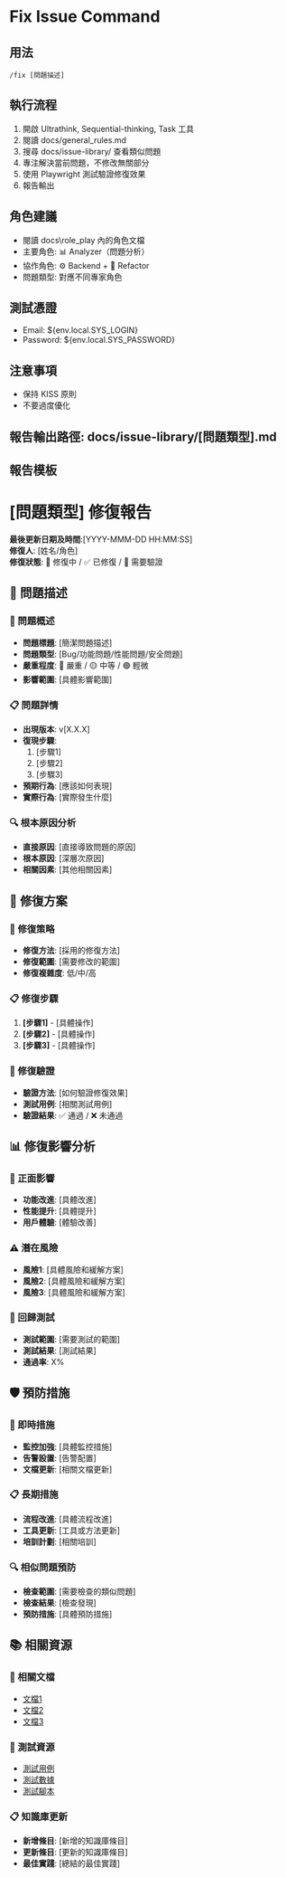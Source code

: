 # Fix Issue Command

## 用法
`/fix [問題描述]`

## 執行流程
1. 開啟 Ultrathink, Sequential-thinking, Task 工具
2. 閱讀 docs/general_rules.md
3. 搜尋 docs/issue-library/ 查看類似問題
4. 專注解決當前問題，不修改無關部分
5. 使用 Playwright 測試驗證修復效果
6. 報告輸出

## 角色建議
- 閱讀 docs\role_play 內的角色文檔
- 主要角色: 📊 Analyzer（問題分析）
- 協作角色: ⚙️ Backend + 🧹 Refactor
- 問題類型: 對應不同專家角色

## 測試憑證
- Email: ${env.local.SYS_LOGIN}
- Password: ${env.local.SYS_PASSWORD}

## 注意事項
- 保持 KISS 原則
- 不要過度優化

## 報告輸出路徑: docs/issue-library/[問題類型].md

## 報告模板
# [問題類型] 修復報告

**最後更新日期及時間**:[YYYY-MMM-DD HH:MM:SS]  
**修復人**: [姓名/角色]  
**修復狀態**: 🔧 修復中 / ✅ 已修復 / 🔄 需要驗證

## 🚨 問題描述

### 🎯 問題概述
- **問題標題**: [簡潔問題描述]
- **問題類型**: [Bug/功能問題/性能問題/安全問題]
- **嚴重程度**: 🔴 嚴重 / 🟡 中等 / 🟢 輕微
- **影響範圍**: [具體影響範圍]

### 📋 問題詳情
- **出現版本**: v[X.X.X]
- **復現步驟**: 
  1. [步驟1]
  2. [步驟2]
  3. [步驟3]
- **預期行為**: [應該如何表現]
- **實際行為**: [實際發生什麼]

### 🔍 根本原因分析
- **直接原因**: [直接導致問題的原因]
- **根本原因**: [深層次原因]
- **相關因素**: [其他相關因素]

## 🔧 修復方案

### 🎯 修復策略
- **修復方法**: [採用的修復方法]
- **修復範圍**: [需要修改的範圍]
- **修復複雜度**: 低/中/高

### 📋 修復步驟
1. **[步驟1]** - [具體操作]
2. **[步驟2]** - [具體操作]
3. **[步驟3]** - [具體操作]

### 🧪 修復驗證
- **驗證方法**: [如何驗證修復效果]
- **測試用例**: [相關測試用例]
- **驗證結果**: ✅ 通過 / ❌ 未通過

## 📊 修復影響分析

### 🎯 正面影響
- **功能改進**: [具體改進]
- **性能提升**: [具體提升]
- **用戶體驗**: [體驗改善]

### ⚠️ 潛在風險
- **風險1**: [具體風險和緩解方案]
- **風險2**: [具體風險和緩解方案]
- **風險3**: [具體風險和緩解方案]

### 🔄 回歸測試
- **測試範圍**: [需要測試的範圍]
- **測試結果**: [測試結果]
- **通過率**: X%

## 🛡️ 預防措施

### 🎯 即時措施
- **監控加強**: [具體監控措施]
- **告警設置**: [告警配置]
- **文檔更新**: [相關文檔更新]

### 📋 長期措施
- **流程改進**: [具體流程改進]
- **工具更新**: [工具或方法更新]
- **培訓計劃**: [相關培訓]

### 🔍 相似問題預防
- **檢查範圍**: [需要檢查的類似問題]
- **檢查結果**: [檢查發現]
- **預防措施**: [具體預防措施]

## 📚 相關資源

### 🔗 相關文檔
- [文檔1](路徑)
- [文檔2](路徑)
- [文檔3](路徑)

### 🧪 測試資源
- [測試用例](路徑)
- [測試數據](路徑)
- [測試腳本](路徑)

### 📋 知識庫更新
- **新增條目**: [新增的知識庫條目]
- **更新條目**: [更新的知識庫條目]
- **最佳實踐**: [總結的最佳實踐]

